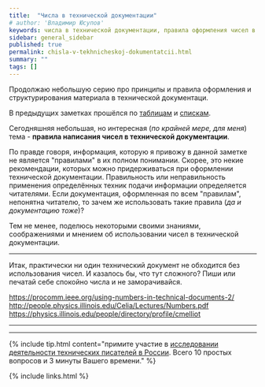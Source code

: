 ```yaml
---
title:  "Числа в технической документации"
# author: 'Владимир Юсупов'
keywords: числа в технической документации, правила оформления чисел в технической документации, правила написания чисел в технической документации, как писать числа в документации, техписатель, технический писатель москва, заметки техписателя, блог технического писателя
sidebar: general_sidebar
published: true
permalink: chisla-v-tekhnicheskoj-dokumentatcii.html
summary: ""
tags: []
---
```


Продолжаю небольшую серию про принципы и правила оформления и структурирования материала в технической документаци. 

В предыдущих заметках прошёлся по [таблицам](https://techwritex.ru/tablitcy-v-dokumentatcii.html) и [спискам](https://techwritex.ru/spiski-v-dokumentatcii.html). 

Сегодняшняя небольшая, но интересная (*по крайней мере, для меня*) тема - **правила написания чисел в технической документации**.  

По правде говоря, информация, которую я привожу в данной заметке не является "правилами" в их полном понимании. Скорее, это некие рекомендации, которых можно придерживаться при оформлении технической документации. Правильность или неправильность  применения определённых техник подачи информации определяется читателями. Если документация, оформленная по всем "правилам", непонятна читателю, то зачем же использовать такие правила (*да и документацию тоже*)?

Тем не менее, поделюсь некоторыми своими знаниями, соображениями и мнением об использовании чисел в технической документации.

***

Итак, практически ни один технический документ не обходится без использования чисел. И казалось бы, что тут сложного? Пиши или печатай себе спокойно числа и не заморачивайся.





https://procomm.ieee.org/using-numbers-in-technical-documents-2/
http://people.physics.illinois.edu/Celia/Lectures/Numbers.pdf
https://physics.illinois.edu/people/directory/profile/cmelliot

***



***

{% include tip.html content="примите участие в [исследовании деятельности технических писателей в России](https://techwritex.ru/survey.html). Всего 10 простых вопросов и 3 минуты Вашего времени." %}

{% include links.html %}
